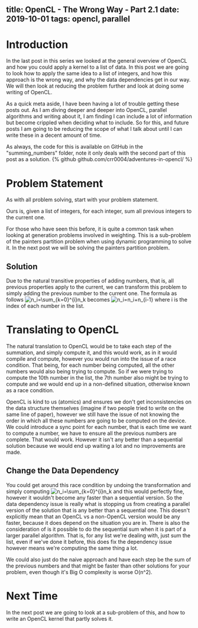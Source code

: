 title: OpenCL - The Wrong Way - Part 2.1
date: 2019-10-01
tags: opencl, parallel
---
# Introduction

In the last post in this series we looked at the general overview of OpenCL and how you could apply a kernel to a list of data. In this post we are going to look how to apply the same idea to a list of integers, and how this approach is the wrong way, and why the data dependencies get in our way. We will then look at reducing the problem further and look at doing some writing of OpenCL.

As a quick meta aside, I have been having a lot of trouble getting these posts out. As I am diving deeper and deeper into OpenCL, parallel algorithms and writing about it, I am finding I can include a lot of information but become crippled when deciding what to include. So for this, and future posts I am going to be reducing the scope of what I talk about until I can write these in a decent amount of time.

As always, the code for this is available on GitHub in the "summing_numbers" folder, note it only deals with the second part of this post as a solution.
{% github github.com/crr0004/adventures-in-opencl/ %}

# Problem Statement

As with all problem solving, start with your problem statement. 

Ours is, given a list of integers, for each integer, sum all previous integers to the current one.

For those who have seen this before, it is quite a common task when looking at generation problems involved in weighting. This is a sub-problem of the painters partition problem when using dynamic programming to solve it. In the next post we will be solving the painters partition problem.

## Solution

Due to the natural transitive properties of adding numbers, that is, all previous properties apply to the current, we can transform this problem to simply adding the previous number to the current one. The formula as follows ![n_i=\\sum_{k=0}^{i}n_k](http://latex.codecogs.com/gif.latex?n_i=\\sum_{k=0}^{i}n_k) becomes ![n_i=n_i+n_{i-1}](http://latex.codecogs.com/gif.latex?n_i=n_i+n_{i-1}) where i is the index of each number in the list.

# Translating to OpenCL

The natural translation to OpenCL would be to take each step of the summation, and simply compute it, and this would work, as in it would compile and compute, however you would run into the issue of a race condition. That being, for each number being computed, all the other numbers would also being trying to compute. So if we were trying to compute the 10th number in the list, the 7th number also might be trying to compute and we would end up in a non-defined situation, otherwise known as a race condition.

OpenCL is kind to us (atomics) and ensures we don't get inconsistencies on the data structure themselves (imagine if two people tried to write on the same line of paper), however we still have the issue of not knowing the order in which all these numbers are going to be computed on the device. We could introduce a sync point for each number, that is each time we want to compute a number, we have to ensure all the previous numbers are complete. That would work. However it isn't any better than a sequential solution because we would end up waiting a lot and no improvements are made.

## Change the Data Dependency

You could get around this race condition by undoing the transformation and simply computing ![n_i=\\sum_{k=0}^{i}n_k](http://latex.codecogs.com/gif.latex?n_i=\\sum_{k=0}^{i}n_k) and this would perfectly fine, however it wouldn't become any faster than a sequential version. So the data dependency issue is really what is stopping us from creating a parallel version of the solution that is any better than a sequential one. This doesn't explicitly mean that an OpenCL vs a non-OpenCL version would be any faster, because it does depend on the situation you are in. There is also the consideration of is it possible to do the sequential sum when it is part of a larger parallel algorithm. That is, for any list we're dealing with, just sum the list, even if we've done it before, this does fix the dependency issue however means we're computing the same thing a lot.

We could also just do the naive approach and have each step be the sum of the previous numbers and that might be faster than other solutions for your problem, even though it's Big O complexity is worse O(n^2).

# Next Time

In the next post we are going to look at a sub-problem of this, and how to write an OpenCL kernel that partly solves it.
